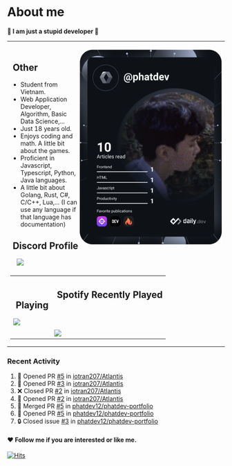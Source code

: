 # About me

<p><b>🤡 I am just a stupid developer 🤡</b></p>

<div>
    <table align="center">
        <tr>
            <td>
                <div align="right">
                    <br/>
                    <img align="right" height="450px" src="https://github.com/phatdev12/phatdev12/blob/main/devcard.svg"/>
                </div>
                <h2> ‍ ‍Other</h2>
                <ul>    
                    <li>Student from Vietnam.</li>
                    <li>Web Application Developer, Algorithm, Basic Data Science,...</li>
                    <li>Just 18 years old.</li>
                    <li>Enjoys coding and math. A little bit about the games.</li>
                    <li>Proficient in Javascript, Typescript, Python, Java languages.</li>
                    <li>A little bit about Golang, Rust, C#, C/C++, Lua,... (I can use any language if that language has documentation)</li>
                </ul>
                <h2> ‍ ‍Discord Profile</h2>
                <span>‍ ‍ ‍ ‍ ‍</span><a href="https://discord.com/users/989176587469586482"><img src="https://discord-readme-badge.vercel.app/api?id=989176587469586482"/></a>
            </td>
        </tr>
        <tr>
            <td>
                <table align="center">
                    <td>
                        <h2> ‍ ‍Playing</h2>
                        <img src="https://spotify-github-profile.vercel.app/api/view?uid=31atwjjntby7tk6j2xodxggmlio4&cover_image=true&theme=compact&show_offline=false&background_color=121212&interchange=false"/>
                    </td>
                    <td>
                        <h2> ‍ ‍Spotify Recently Played</h2>
                        <br/>
                        <br/>
                        <br/>
                        <img align="top" src="https://spotify-recently-played-readme.vercel.app/api?user=31atwjjntby7tk6j2xodxggmlio4&count=5"/>
                    </td>
                </table>
            </td>
        </tr> 
    </table>

</div>

### Recent Activity
<!--START_SECTION:activity-->
1. 💪 Opened PR [#5](https://github.com/iotran207/Atlantis/pull/5) in [iotran207/Atlantis](https://github.com/iotran207/Atlantis)
2. 💪 Opened PR [#3](https://github.com/iotran207/Atlantis/pull/3) in [iotran207/Atlantis](https://github.com/iotran207/Atlantis)
3. ❌ Closed PR [#2](https://github.com/iotran207/Atlantis/pull/2) in [iotran207/Atlantis](https://github.com/iotran207/Atlantis)
4. 💪 Opened PR [#2](https://github.com/iotran207/Atlantis/pull/2) in [iotran207/Atlantis](https://github.com/iotran207/Atlantis)
5. 🎉 Merged PR [#5](https://github.com/phatdev12/phatdev-portfolio/pull/5) in [phatdev12/phatdev-portfolio](https://github.com/phatdev12/phatdev-portfolio)
6. 💪 Opened PR [#5](https://github.com/phatdev12/phatdev-portfolio/pull/5) in [phatdev12/phatdev-portfolio](https://github.com/phatdev12/phatdev-portfolio)
7. 🔒 Closed issue [#3](https://github.com/phatdev12/phatdev-portfolio/issues/3) in [phatdev12/phatdev-portfolio](https://github.com/phatdev12/phatdev-portfolio)
<!--END_SECTION:activity-->


#### ❤ Follow me if you are interested or like me.

<a href="https://hits.sh/github.com/phatdev12/"><img alt="Hits" src="https://profile-counter.glitch.me/phatdev/count.svg"/></a>

